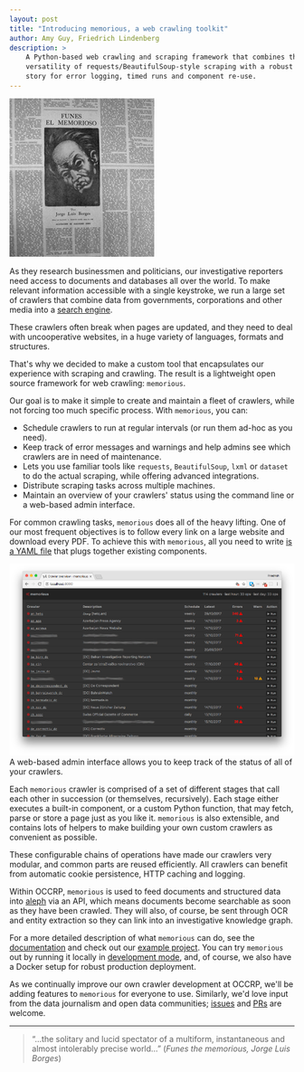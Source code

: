 ```yaml
---
layout: post
title: "Introducing memorious, a web crawling toolkit"
author: Amy Guy, Friedrich Lindenberg
description: >
    A Python-based web crawling and scraping framework that combines the
    versatility of requests/BeautifulSoup-style scraping with a robust
    story for error logging, timed runs and component re-use.
---
```


<img src="/assets/images/2017-11/funes.png" class="img-right">

As they research businessmen and politicians, our investigative reporters 
need access to documents and databases all over the world. To make
relevant information accessible with a single keystroke, we run a large
set of crawlers that combine data from governments, corporations and
other media into a [search engine](https://data.occrp.org).

These crawlers often break when pages are updated, and they need to deal
with uncooperative websites, in a huge variety of languages, formats 
and structures.

That's why we decided to make a custom tool that encapsulates our experience
with scraping and crawling. The result is a lightweight open source framework
for web crawling: `memorious`.

Our goal is to make it simple to create and maintain a fleet of crawlers,
while not forcing too much specific process. With `memorious`, you can:

* Schedule crawlers to run at regular intervals (or run them ad-hoc as you need).
* Keep track of error messages and warnings and help admins see which crawlers
  are in need of maintenance.
* Lets you use familiar tools like `requests`, `BeautifulSoup`, `lxml` or 
  `dataset` to do the actual scraping, while offering advanced integrations.
* Distribute scraping tasks across multiple machines.
* Maintain an overview of your crawlers' status using the command line or a 
  web-based admin interface.

For common crawling tasks, `memorious` does all of the heavy lifting. One
of our most frequent objectives is to follow every link on a large website and
download every PDF. To achieve this with `memorious`, all you need to write
[is a YAML file](https://github.com/alephdata/memorious/blob/master/example/config/simple_web_scraper.yml)
that plugs together existing components.

<div class="captioned">
    <img src="/assets/images/2017-11/memorious-ui.png" class="img-responsive">
    <div class="caption">
        A web-based admin interface allows you to keep track of the status of all
        of your crawlers.
    </div>
</div>

Each `memorious` crawler is comprised of a set of different stages that call each
other in succession (or themselves, recursively). Each stage either executes a
built-in component, or a custom Python function, that may fetch, parse or store a
page just as you like it. `memorious` is also extensible, and contains lots of
helpers to make building your own custom crawlers as convenient as possible. 

These configurable chains of operations have made our crawlers very modular, and
common parts are reused efficiently. All crawlers can benefit from automatic
cookie persistence, HTTP caching and logging.

Within OCCRP, `memorious` is used to feed documents and structured data into
[aleph](https://github.com/alephdata/aleph) via an API, which means documents
become searchable as soon as they have been crawled. They will also, of course,
be sent through OCR and entity extraction so they can link into an investigative
knowledge graph.

For a more detailed description of what `memorious` can do, see the
[documentation](https://memorious.readthedocs.io) and check out our
[example project](https://github.com/alephdata/memorious/tree/master/example).
You can try `memorious` out by running it locally in [development mode](https://memorious.readthedocs.io/en/latest/installation.html#development-mode),
and, of course, we also have a Docker setup for robust production deployment.

As we continually improve our own crawler development at OCCRP, we'll be adding
features to `memorious` for everyone to use. Similarly, we'd love input from the data 
journalism and open data communities; [issues](https://github.com/alephdata/memorious/issues)
and [PRs](https://github.com/alephdata/memorious) are welcome.

---

> &ldquo;&hellip;the solitary and lucid spectator of a multiform, instantaneous and almost
> intolerably precise world&hellip;&rdquo; (*Funes the memorious, Jorge Luis Borges*)
